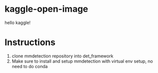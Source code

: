 # kaggle-open-image
hello kaggle!

# Instructions
1. clone mmdetection repository into det_framework
2. Make sure to install and setup mmdetection with virtual env setup, no need to do conda
